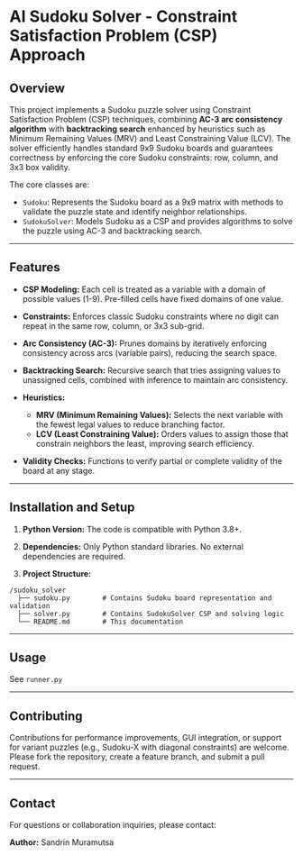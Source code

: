 # AI Sudoku Solver - Constraint Satisfaction Problem (CSP) Approach

## Overview

This project implements a Sudoku puzzle solver using Constraint Satisfaction Problem (CSP) techniques, combining **AC-3 arc consistency algorithm** with **backtracking search** enhanced by heuristics such as Minimum Remaining Values (MRV) and Least Constraining Value (LCV). The solver efficiently handles standard 9x9 Sudoku boards and guarantees correctness by enforcing the core Sudoku constraints: row, column, and 3x3 box validity.

The core classes are:

* `Sudoku`: Represents the Sudoku board as a 9x9 matrix with methods to validate the puzzle state and identify neighbor relationships.
* `SudokuSolver`: Models Sudoku as a CSP and provides algorithms to solve the puzzle using AC-3 and backtracking search.

---

## Features

* **CSP Modeling:**
  Each cell is treated as a variable with a domain of possible values (1-9). Pre-filled cells have fixed domains of one value.

* **Constraints:**
  Enforces classic Sudoku constraints where no digit can repeat in the same row, column, or 3x3 sub-grid.

* **Arc Consistency (AC-3):**
  Prunes domains by iteratively enforcing consistency across arcs (variable pairs), reducing the search space.

* **Backtracking Search:**
  Recursive search that tries assigning values to unassigned cells, combined with inference to maintain arc consistency.

* **Heuristics:**

  * **MRV (Minimum Remaining Values):** Selects the next variable with the fewest legal values to reduce branching factor.
  * **LCV (Least Constraining Value):** Orders values to assign those that constrain neighbors the least, improving search efficiency.

* **Validity Checks:**
  Functions to verify partial or complete validity of the board at any stage.

---

## Installation and Setup

1. **Python Version:**
   The code is compatible with Python 3.8+.

2. **Dependencies:**
   Only Python standard libraries. No external dependencies are required.

3. **Project Structure:**

```
/sudoku_solver
  ├── sudoku.py        # Contains Sudoku board representation and validation
  ├── solver.py        # Contains SudokuSolver CSP and solving logic
  └── README.md        # This documentation
```

---

## Usage
See ```runner.py```

---

## Contributing
Contributions for performance improvements, GUI integration, or support for variant puzzles (e.g., Sudoku-X with diagonal constraints) are welcome. Please fork the repository, create a feature branch, and submit a pull request.

---


## Contact
For questions or collaboration inquiries, please contact:

**Author:** Sandrin Muramutsa


